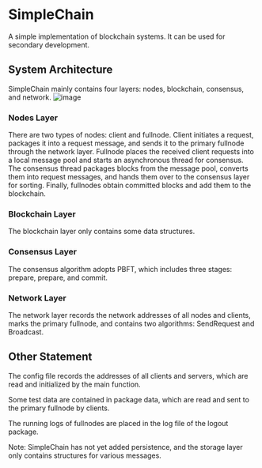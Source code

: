 # SimpleChain
A simple implementation of blockchain systems. It can be used for secondary development.

## System Architecture
SimpleChain mainly contains four layers: nodes, blockchain, consensus, and network.
![image](https://github.com/Jalingpp/SimpleChain/assets/26080098/f30e275a-6cb9-4de8-a170-0784fc991f75)
### Nodes Layer
There are two types of nodes: client and fullnode. 
Client initiates a request, packages it into a request message, and sends it to the primary fullnode through the network layer.
Fullnode places the received client requests into a local message pool and starts an asynchronous thread for consensus.
The consensus thread packages blocks from the message pool, converts them into request messages, and hands them over to the consensus layer for sorting.
Finally, fullnodes obtain committed blocks and add them to the blockchain.
### Blockchain Layer
The blockchain layer only contains some data structures.
### Consensus Layer
The consensus algorithm adopts PBFT, which includes three stages: prepare, prepare, and commit.
### Network Layer
The network layer records the network addresses of all nodes and clients, marks the primary fullnode, and contains two algorithms: SendRequest and Broadcast.

## Other Statement
The config file records the addresses of all clients and servers, which are read and initialized by the main function.

Some test data are contained in package data, which are read and sent to the primary fullnode by clients.

The running logs of fullnodes are placed in the log file of the logout package.

Note: SimpleChain has not yet added persistence, and the storage layer only contains structures for various messages.
